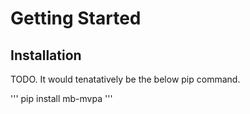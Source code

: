 # Getting Started

## Installation

TODO. It would tenatatively be the below pip command.

'''
pip install mb-mvpa
'''

## 
